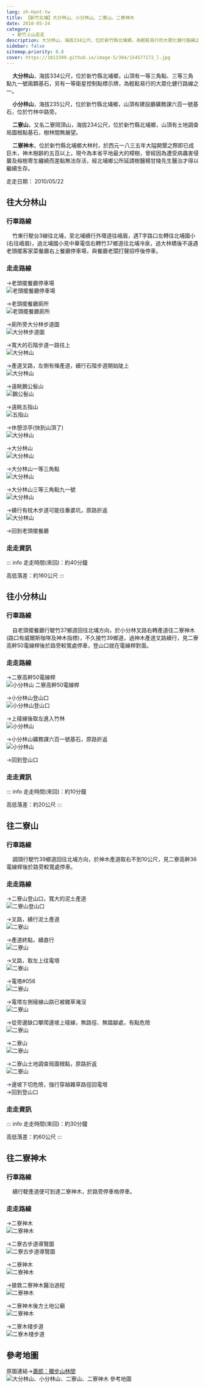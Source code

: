 ```yaml
---
lang: zh-Hant-tw
title: 【新竹北埔】大分林山、小分林山、二寮山、二寮神木
date: 2010-05-24
category: 
  - 新竹上山走走
description: 大分林山，海拔334公尺，位於新竹縣北埔鄉，為輕鬆易行的大眾化健行路線之一。小分林山，海拔235公尺，位於新竹縣北埔鄉，位於竹林中路旁。二寮山，又名二寮岡頂山，海拔234公尺，位於新竹縣北埔鄉，樹林間無展望。二寮神木，位於新竹縣北埔鄉大林村，神木樹齡約五百以上，現今為本省平地最大的樟樹。
sidebar: false
sitemap.priority: 0.8
cover: https://1013399.github.io/image-5/304/154577172_l.jpg
---
```


    **大分林山**，海拔334公尺，位於新竹縣北埔鄉，山頂有一等三角點、三等三角點九一號兩顆基石，另有一等衛星控制點標示牌，為輕鬆易行的大眾化健行路線之一。  

<!-- more -->

    **小分林山**，海拔235公尺，位於新竹縣北埔鄉，山頂有建設廳礦務課六百一號基石，位於竹林中路旁。  

    **二寮山**，又名二寮岡頂山，海拔234公尺，位於新竹縣北埔鄉，山頂有土地調查局圖根點基石，樹林間無展望。  

    **二寮神木**，位於新竹縣北埔鄉大林村，於西元一八三五年大隘開墾之際即已成巨木，神木樹齡約五百以上，現今為本省平地最大的樟樹，曾經因為遭受病蟲害侵襲及榕樹寄生纏繞而差點無法存活，經北埔鄉公所延請樹醫楊甘陵先生醫治才得以繼續生存。


走走日期： 2010/05/22

## 往大分林山
### 行車路線
    竹東行駛台3線往北埔，至北埔續行外環道往峨眉，遇T字路口左轉往北埔國小(右往峨眉)，過北埔國小見中華電信右轉竹37鄉道往北埔冷泉，過大林橋後不遠遇老頭擺客家菜餐廳右上餐廳停車場，與餐廳老闆打聲招呼後停車。

### 走走路線
→老頭擺餐廳停車場  
![老頭擺餐廳停車場](https://1013399.github.io/image-5/304/154577032_l.jpg)

→老頭擺餐廳廁所  
![老頭擺餐廳廁所](https://1013399.github.io/image-5/304/154577068_l.jpg)

→廁所旁大分林步道圖  
![大分林步道圖](https://1013399.github.io/image-5/304/154577075_l.jpg)

→寬大的石階步道一路往上  
![大分林山](https://1013399.github.io/image-5/304/154577086_l.jpg)

→產道叉路，左側有條產道，續行石階步道開始陡上  
![大分林山](https://1013399.github.io/image-5/304/154577096_l.jpg)

→遠眺鵝公髻山  
![鵝公髻山](https://1013399.github.io/image-5/304/154577129_l.jpg)

→遠眺五指山  
![五指山](https://1013399.github.io/image-5/304/154577172_l.jpg)

→休憩涼亭(快到山頂了)  
![大分林山](https://1013399.github.io/image-5/304/154577190_l.jpg)

→大分林山  
![大分林山](https://1013399.github.io/image-5/304/154577204_l.jpg)

→大分林山一等三角點  
![大分林山](https://1013399.github.io/image-5/304/154577226_l.jpg)

→大分林山三等三角點九一號  
![大分林山](https://1013399.github.io/image-5/304/154577325_l.jpg)

→續行有枕木步道可能往番婆坑，原路折返  
![大分林山](https://1013399.github.io/image-5/304/154577399_l.jpg)

→回到老頭擺餐廳


### 走走資訊
::: info
走走時間(來回)：約40分鐘

高低落差：約160公尺
:::

## 往小分林山
### 行車路線
    自老頭擺餐廳行駛竹37鄉道回往北埔方向，於小分林叉路右轉產道往二寮神木(路口有威爾斯咖啡及神木指標)，不久接竹39鄉道，過神木產道叉路續行，見二寮高幹50電線桿後於路旁較寬處停車，登山口就在電線桿對面。

### 走走路線
→二寮高幹50電線桿  
![小分林山 二寮高幹50電線桿](https://1013399.github.io/image-5/304/154577425_l.jpg)

→小分林山登山口  
![小分林山登山口](https://1013399.github.io/image-5/304/154577437_l.jpg)

→上稜線後取左進入竹林  
![小分林山](https://1013399.github.io/image-5/304/154577476_l.jpg)

→小分林山礦務課六百一號基石，原路折返  
![小分林山](https://1013399.github.io/image-5/304/154577498_l.jpg)

→回到登山口

### 走走資訊
::: info
走走時間(來回)：約10分鐘

高低落差：約20公尺
:::

## 往二寮山

### 行車路線
    調頭行駛竹39鄉道回往北埔方向，於神木產道取右不到10公尺，見二寮高幹36電線桿後於路旁較寬處停車。

### 走走路線
→二寮山登山口，寬大的泥土產道  
![二寮山登山口](https://1013399.github.io/image-5/304/154577582_l.jpg)

→叉路，續行泥土產道  
![二寮山](https://1013399.github.io/image-5/304/154577619_l.jpg)

→產道終點，續直行  
![二寮山](https://1013399.github.io/image-5/304/154577627_l.jpg)

→叉路，取左上往電塔  
![二寮山](https://1013399.github.io/image-5/304/154577660_l.jpg)

→電塔#056  
![二寮山](https://1013399.github.io/image-5/304/154577702_l.jpg)

→電塔左側稜線山路已被雜草淹沒  
![二寮山](https://1013399.github.io/image-5/304/154577723_l.jpg)

→從旁邊缺口攀爬邊坡上稜線，無路徑、無踏腳處，有點危險  
![二寮山](https://1013399.github.io/image-5/304/154577769_l.jpg)

→二寮山  
![二寮山](https://1013399.github.io/image-5/304/154577794_l.jpg)

→二寮山土地調查局圖根點，原路折返  
![二寮山](https://1013399.github.io/image-5/304/154577823_l.jpg)

→邊坡下切危險，強行穿越雜草路徑回電塔  
→回到登山口

### 走走資訊
::: info
走走時間(來回)：約30分鐘

高低落差：約60公尺
:::

## 往二寮神木

### 行車路線
    續行駛產道便可到達二寮神木，於路旁停車格停車。

### 走走路線
→二寮神木  
![二寮神木](https://1013399.github.io/image-5/304/154577835_l.jpg)

→二寮古步道導覽圖  
![二寮古步道導覽圖](https://1013399.github.io/image-5/304/154577841_l.jpg)

→二寮神木  
![二寮神木](https://1013399.github.io/image-5/304/154577846_l.jpg)

→搶救二寮神木醫治過程  
![二寮神木](https://1013399.github.io/image-5/304/154577848_l.jpg)

→二寮神木後方土地公廟  
![二寮神木](https://1013399.github.io/image-5/304/154577857_l.jpg)

→二寮木棧步道  
![二寮木棧步道](https://1013399.github.io/image-5/304/154577860_l.jpg)

## 參考地圖
原圖連結→[蕭郎：獨步山林間](http://www.yougoipay.com/kenny/w925/index.htm)  
![大分林山、小分林山、二寮山、二寮神木 參考地圖](https://1013399.github.io/image-5/304/154577963_l.jpg)